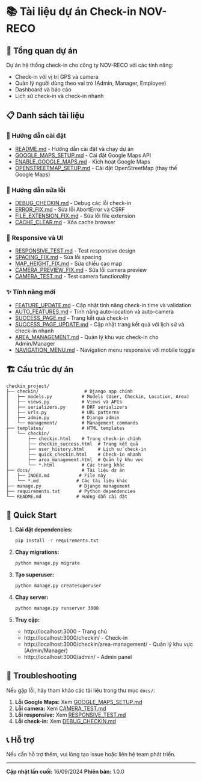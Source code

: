 # 📚 Tài liệu dự án Check-in NOV-RECO

## 🎯 **Tổng quan dự án**
Dự án hệ thống check-in cho công ty NOV-RECO với các tính năng:
- Check-in với vị trí GPS và camera
- Quản lý người dùng theo vai trò (Admin, Manager, Employee)
- Dashboard và báo cáo
- Lịch sử check-in và check-in nhanh

## 📋 **Danh sách tài liệu**

### 🚀 **Hướng dẫn cài đặt**
- [README.md](./README.md) - Hướng dẫn cài đặt và chạy dự án
- [GOOGLE_MAPS_SETUP.md](./GOOGLE_MAPS_SETUP.md) - Cài đặt Google Maps API
- [ENABLE_GOOGLE_MAPS.md](./ENABLE_GOOGLE_MAPS.md) - Kích hoạt Google Maps
- [OPENSTREETMAP_SETUP.md](./OPENSTREETMAP_SETUP.md) - Cài đặt OpenStreetMap (thay thế Google Maps)

### 🔧 **Hướng dẫn sửa lỗi**
- [DEBUG_CHECKIN.md](./DEBUG_CHECKIN.md) - Debug các lỗi check-in
- [ERROR_FIX.md](./ERROR_FIX.md) - Sửa lỗi AbortError và CSRF
- [FILE_EXTENSION_FIX.md](./FILE_EXTENSION_FIX.md) - Sửa lỗi file extension
- [CACHE_CLEAR.md](./CACHE_CLEAR.md) - Xóa cache browser

### 📱 **Responsive và UI**
- [RESPONSIVE_TEST.md](./RESPONSIVE_TEST.md) - Test responsive design
- [SPACING_FIX.md](./SPACING_FIX.md) - Sửa lỗi spacing
- [MAP_HEIGHT_FIX.md](./MAP_HEIGHT_FIX.md) - Sửa chiều cao map
- [CAMERA_PREVIEW_FIX.md](./CAMERA_PREVIEW_FIX.md) - Sửa lỗi camera preview
- [CAMERA_TEST.md](./CAMERA_TEST.md) - Test camera functionality

### ✨ **Tính năng mới**
- [FEATURE_UPDATE.md](./FEATURE_UPDATE.md) - Cập nhật tính năng check-in time và validation
- [AUTO_FEATURES.md](./AUTO_FEATURES.md) - Tính năng auto-location và auto-camera
- [SUCCESS_PAGE.md](./SUCCESS_PAGE.md) - Trang kết quả check-in
- [SUCCESS_PAGE_UPDATE.md](./SUCCESS_PAGE_UPDATE.md) - Cập nhật trang kết quả với lịch sử và check-in nhanh
- [AREA_MANAGEMENT.md](./AREA_MANAGEMENT.md) - Quản lý khu vực check-in cho Admin/Manager
- [NAVIGATION_MENU.md](./NAVIGATION_MENU.md) - Navigation menu responsive với mobile toggle

## 🏗️ **Cấu trúc dự án**

```
checkin_project/
├── checkin/                 # Django app chính
│   ├── models.py           # Models (User, Checkin, Location, Area)
│   ├── views.py            # Views và APIs
│   ├── serializers.py      # DRF serializers
│   ├── urls.py             # URL patterns
│   ├── admin.py            # Django admin
│   └── management/         # Management commands
├── templates/              # HTML templates
│   └── checkin/
│       ├── checkin.html    # Trang check-in chính
│       ├── checkin_success.html  # Trang kết quả
│       ├── user_history.html     # Lịch sử check-in
│       ├── quick_checkin.html    # Check-in nhanh
│       ├── area_management.html  # Quản lý khu vực
│       └── *.html          # Các trang khác
├── docs/                   # Tài liệu dự án
│   ├── INDEX.md           # File này
│   └── *.md              # Các tài liệu khác
├── manage.py              # Django management
├── requirements.txt       # Python dependencies
└── README.md             # Hướng dẫn cài đặt
```

## 🚀 **Quick Start**

1. **Cài đặt dependencies:**
   ```bash
   pip install -r requirements.txt
   ```

2. **Chạy migrations:**
   ```bash
   python manage.py migrate
   ```

3. **Tạo superuser:**
   ```bash
   python manage.py createsuperuser
   ```

4. **Chạy server:**
   ```bash
   python manage.py runserver 3000
   ```

5. **Truy cập:**
   - http://localhost:3000 - Trang chủ
   - http://localhost:3000/checkin/ - Check-in
   - http://localhost:3000/checkin/area-management/ - Quản lý khu vực (Admin/Manager)
   - http://localhost:3000/admin/ - Admin panel

## 🔧 **Troubleshooting**

Nếu gặp lỗi, hãy tham khảo các tài liệu trong thư mục `docs/`:

1. **Lỗi Google Maps:** Xem [GOOGLE_MAPS_SETUP.md](./GOOGLE_MAPS_SETUP.md)
2. **Lỗi camera:** Xem [CAMERA_TEST.md](./CAMERA_TEST.md)
3. **Lỗi responsive:** Xem [RESPONSIVE_TEST.md](./RESPONSIVE_TEST.md)
4. **Lỗi check-in:** Xem [DEBUG_CHECKIN.md](./DEBUG_CHECKIN.md)

## 📞 **Hỗ trợ**

Nếu cần hỗ trợ thêm, vui lòng tạo issue hoặc liên hệ team phát triển.

---

**Cập nhật lần cuối:** 16/09/2024
**Phiên bản:** 1.0.0
